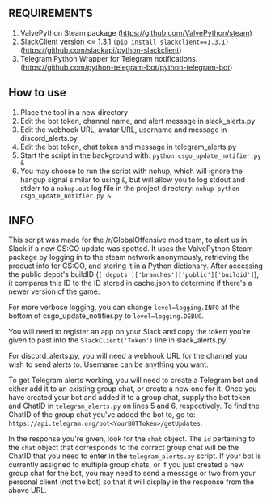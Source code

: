 REQUIREMENTS
------------
1. ValvePython Steam package (https://github.com/ValvePython/steam)
2. SlackClient version <= 1.3.1 `(pip install slackclient==1.3.1)` (https://github.com/slackapi/python-slackclient)
3. Telegram Python Wrapper for Telegram notifications. (https://github.com/python-telegram-bot/python-telegram-bot)

How to use
----------
1. Place the tool in a new directory
2. Edit the bot token, channel name, and alert message in slack_alerts.py
3. Edit the webhook URL, avatar URL, username and message in discord_alerts.py
4. Edit the bot token, chat token and message in telegram_alerts.py
5. Start the script in the background with: `python csgo_update_notifier.py &` 
6. You may choose to run the script with nohup, which will ignore the hangup signal similar to using `&`, but will allow you to
log stdout and stderr to a `nohup.out` log file in the project directory: `nohup python csgo_update_notifier.py &`

INFO
----------
This script was made for the /r/GlobalOffensive mod team, to alert us in Slack if a new CS:GO update was spotted. It uses the 
ValvePython Steam package by logging in to the steam network anonymously, retrieving the product info for CS:GO, and storing it in
a Python dictionary. After accessing the public depot's buildID (`['depots']['branches']['public']['buildid']`), it compares this ID 
to the ID stored in cache.json to determine if there's a newer version of the game.

For more verbose logging, you can change `level=logging.INFO` at the bottom of csgo_update_notifier.py to `level=logging.DEBUG`.

You will need to register an app on your Slack and copy the token you're given to past into the `SlackClient('Token')` line in slack_alerts.py.

For discord_alerts.py, you will need a webhook URL for the channel you wish to send alerts to. Username can be anything you want.

To get Telegram alerts working, you will need to create a Telegram bot and either add it to an existing group chat, or create a new one for it.
Once you have created your bot and added it to a group chat, supply the bot token and ChatID in `telegram_alerts.py` on lines 5 and 6, respectively.
To find the ChatID of the group chat you've added the bot to, go to: `https://api.telegram.org/bot<YourBOTToken>/getUpdates`.

In the response you're given, look for the `chat` object. The `id` pertaining to the `chat` object that corresponds to the correct group chat will
be the ChatID that you need to enter in the `telegram_alerts.py` script. If your bot is currently assigned to multiple group chats, or if you just
created a new group chat for the bot, you may need to send a message or two from your personal client (not the bot) so that it will display in the 
response from the above URL. 
